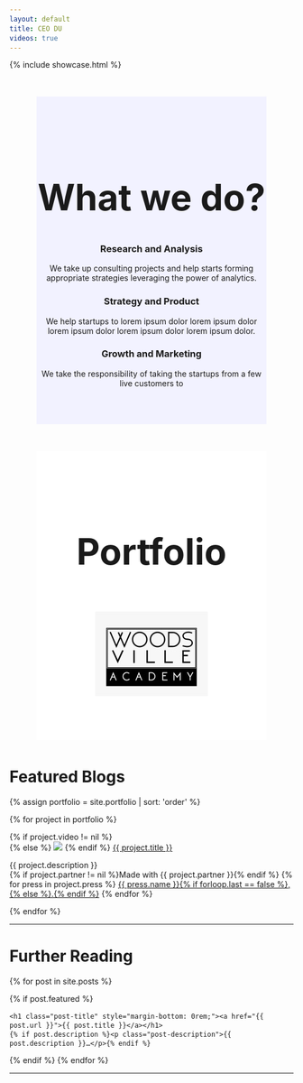 ```yaml
---
layout: default
title: CEO DU
videos: true
---
```

<html>
{% include showcase.html %}
</html>

<div style="background-color:#f2f2ff;
            margin: 3rem">
<div class="container" style="    padding-top: 50px;
    padding-bottom: 50px; text-align: center;">
    <h1 style="font-size: 4rem"> What we do? </h1>

<div class="row first-xs between-sm">
    <div class="col-xs-12 col-sm-4" markdown="1" style="text-align:center">


### <i class="fas fa-users"></i> Research and Analysis
We take up consulting projects and help starts forming appropriate strategies leveraging the power of analytics.


  </div>

  <div class="col-xs-12 col-sm-4" markdown="1" style="text-align:center">

### <i class="fas fa-users"></i>  Strategy and Product
We help startups to lorem ipsum dolor lorem ipsum dolor lorem ipsum dolor lorem ipsum dolor lorem ipsum dolor.

  </div>

  <div class="col-xs-12 col-sm-4" markdown="1" style="text-align:center">

###  <i class="fas fa-users"></i> Growth and Marketing

We take the responsibility of taking the startups from a few live customers to 
  </div>

</div>

</div>
</div>

<div style="background-color:#fff;
            margin: 3rem">
<div class="container" style="    padding-top: 50px;
    padding-bottom: 50px; text-align: center;">
    <h1 style="font-size: 4rem"> Portfolio</h1>

<img src="/0.jpg" alt="Woodsville Academy">

</div>
</div>






<div class="container">

<h1>Featured Blogs</h1>
<div class="posts">


{% assign portfolio = site.portfolio | sort: 'order' %}

  {% for project in portfolio %}
        <div class="project-section">
        {% if project.video != nil %}
        <div class="youtube-player" data-id="{{ project.video }}" data-thumb="{{ project.image }}"></div>
        {% else %}
        <img src="{{ project.image | relative_url }}">
        {% endif %}
        <a href="{{ project.link }}"><span class="title">{{ project.title }}</span></a>
        <p> {{ project.description }}<br>
        {% if project.partner != nil %}<span class="partner">Made with {{ project.partner }}</span>{% endif %}
        {% for press in project.press %}
        <a href="{{ press.article_link }}" class="press">{{ press.name }}{% if forloop.last == false %},{% else %}.{% endif %}</a>
        {% endfor %}
        </p>

  </div>
  {% endfor %}
</div>


<hr>
<h1>Further Reading</h1>
{% for post in site.posts %}

{% if post.featured %}
  <div class="post">


    <h1 class="post-title" style="margin-bottom: 0rem;"><a href="{{ post.url }}">{{ post.title }}</a></h1>
    {% if post.description %}<p class="post-description">{{ post.description }}…</p>{% endif %}

  </div>
  {% endif %}
{% endfor %}
<hr>
</div>
